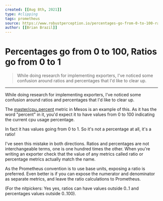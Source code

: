 ```yaml
---
created: [[Aug 8th, 2021]]
type: #clipping
tags: prometheus 
source: https://www.robustperception.io/percentages-go-from-0-to-100-ratios-go-from-0-to-1
author: [[Brian Brazil]] 
---
```

# Percentages go from 0 to 100, Ratios go from 0 to 1

> While doing research for implementing exporters, I've noticed some confusion around ratios and percentages that I'd like to clear up.

---
While doing research for implementing exporters, I've noticed some confusion around ratios and percentages that I'd like to clear up.

The [master/cpu_percent](http://mesos.readthedocs.io/en/0.24.1/monitoring/#master-nodes) metric in Mesos is an example of this. As it has the word "percent" in it, you'd expect it to have values from 0 to 100 indicating the current cpu usage percentage.

In fact it has values going from 0 to 1. So it's not a percentage at all, it's a ratio!

I've seen this mistake in both directions. Ratios and percentages are not interchangeable terms, one is one hundred times the other. When you're writing an exporter check that the value of any metrics called ratio or percentage metrics actually match the name.

As the Prometheus convention is to use base units, exposing a ratio is preferred. Even better is if you can expose the numerator and denominator as separate metrics, and leave the ratio calculations to Prometheus.

(For the nitpickers: Yes yes, ratios can have values outside 0..1 and percentages values outside 0..100).
